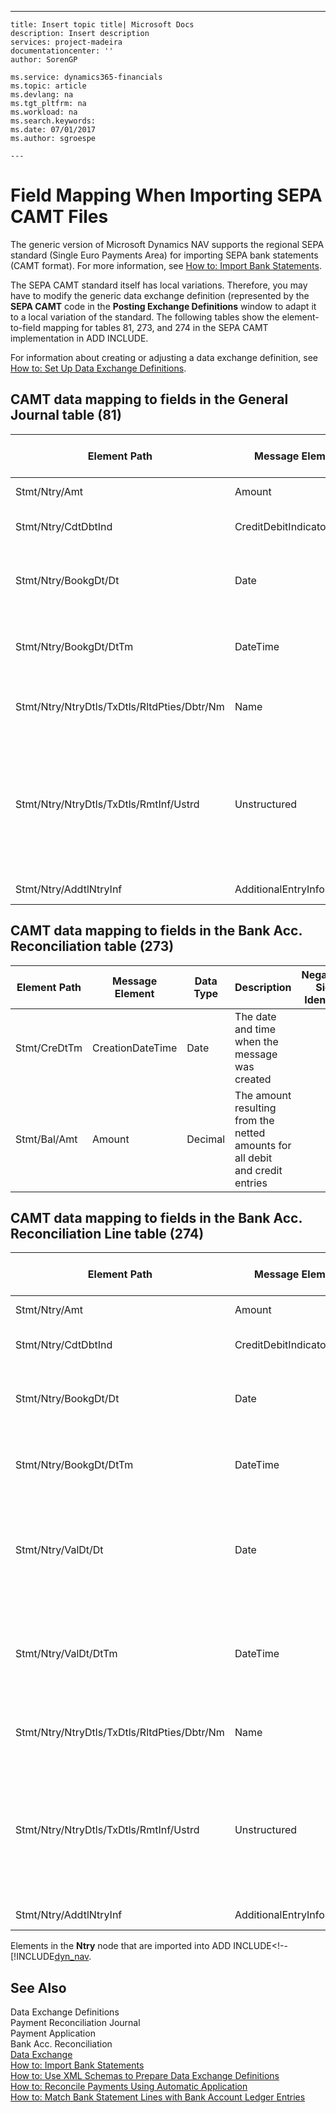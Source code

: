 ---
    title: Insert topic title| Microsoft Docs
    description: Insert description
    services: project-madeira
    documentationcenter: ''
    author: SorenGP

    ms.service: dynamics365-financials
    ms.topic: article
    ms.devlang: na
    ms.tgt_pltfrm: na
    ms.workload: na
    ms.search.keywords:
    ms.date: 07/01/2017
    ms.author: sgroespe

    ---
# Field Mapping When Importing SEPA CAMT Files
The generic version of Microsoft Dynamics NAV supports the regional SEPA standard \(Single Euro Payments Area\) for importing SEPA bank statements \(CAMT format\). For more information, see [How to: Import Bank Statements](../how-to-import-bank-statements.md).  
  
 The SEPA CAMT standard itself has local variations. Therefore, you may have to modify the generic data exchange definition \(represented by the **SEPA CAMT** code in the **Posting Exchange Definitions** window to adapt it to a local variation of the standard. The following tables show the element-to-field mapping for tables 81, 273, and 274 in the SEPA CAMT implementation in ADD INCLUDE<!--[!INCLUDE[dyn_nav](../../includes/dyn_nav_md.md)]-->.  
  
 For information about creating or adjusting a data exchange definition, see [How to: Set Up Data Exchange Definitions](../how-to-set-up-data-exchange-definitions.md).  
  
## CAMT data mapping to fields in the General Journal table \(81\)  
  
|Element Path|Message Element|Data Type|Description|Negative-Sign Identifier|Field No.|Field Name|  
|------------------|---------------------|---------------|-----------------|-------------------------------|---------------|----------------|  
|Stmt\/Ntry\/Amt|Amount|Decimal|The amount of money in the cash entry||13|Amount|  
|Stmt\/Ntry\/CdtDbtInd|CreditDebitIndicator|Text|Indicates whether the entry is a credit or a debit entry|DBIT|13|Amount|  
|Stmt\/Ntry\/BookgDt\/Dt|Date|Date|The date when an entry is posted to an account on the account servicer's books||5|Posting Date|  
|Stmt\/Ntry\/BookgDt\/DtTm|DateTime|DateTime|The date and time when an entry is posted to an account on the account servicer's books||5|Posting Date|  
|Stmt\/Ntry\/NtryDtls\/TxDtls\/RltdPties\/Dbtr\/Nm|Name|Text|The name of the party that owes an amount of money to the \(ultimate\) creditor||1221|Payer Information|  
|Stmt\/Ntry\/NtryDtls\/TxDtls\/RmtInf\/Ustrd|Unstructured|Text|Information supplied to enable the matching\/reconciliation of an entry with the items that the payment is intended to settle, such as commercial invoices in an accounts-receivable system, in an unstructured form||8|Description|  
|Stmt\/Ntry\/AddtlNtryInf|AdditionalEntryInformation|Text|Additional information about the entry||1222|Transaction Information|  
  
## CAMT data mapping to fields in the Bank Acc. Reconciliation table \(273\)  
  
|Element Path|Message Element|Data Type|Description|Negative-Sign Identifier|Field No.|Field Name|  
|------------------|---------------------|---------------|-----------------|-------------------------------|---------------|----------------|  
|Stmt\/CreDtTm|CreationDateTime|Date|The date and time when the message was created||3|Statement Date|  
|Stmt\/Bal\/Amt|Amount|Decimal|The amount resulting from the netted amounts for all debit and credit entries||4|Statement Ending Balance|  
  
## CAMT data mapping to fields in the Bank Acc. Reconciliation Line table \(274\)  
  
|Element Path|Message Element|Data Type|Description|Negative-Sign Identifier|Field No.|Field Name|  
|------------------|---------------------|---------------|-----------------|-------------------------------|---------------|----------------|  
|Stmt\/Ntry\/Amt|Amount|Decimal|The amount of money in the cash entry||7|Statement Amount|  
|Stmt\/Ntry\/CdtDbtInd|CreditDebitIndicator|Text|Indicates whether the entry is a credit or a debit entry|DBIT|7|Statement Amount|  
|Stmt\/Ntry\/BookgDt\/Dt|Date|Date|The date when an entry is posted to an account on the account servicer's books||5|Transaction Date|  
|Stmt\/Ntry\/BookgDt\/DtTm|DateTime|DateTime|The date and time when an entry is posted to an account on the account servicer's books||5|Transaction Date|  
|Stmt\/Ntry\/ValDt\/Dt|Date|Date|The date when assets become available to the account owner in case of a credit entry, or cease to be available to the account owner in case of a debit entry||12|Value Date|  
|Stmt\/Ntry\/ValDt\/DtTm|DateTime|DateTime|The date and time when assets become available to the account owner in case of a credit entry, or cease to be available to the account owner in case of a debit entry||12|Value Date|  
|Stmt\/Ntry\/NtryDtls\/TxDtls\/RltdPties\/Dbtr\/Nm|Name|Text|The name of the party that owes an amount of money to the \(ultimate\) creditor||15|Payer Information|  
|Stmt\/Ntry\/NtryDtls\/TxDtls\/RmtInf\/Ustrd|Unstructured|Text|Information supplied to enable the matching\/reconciliation of an entry with the items that the payment is intended to settle, such as commercial invoices in an accounts-receivable system, in an unstructured form||6|Description|  
|Stmt\/Ntry\/AddtlNtryInf|AdditionalEntryInformation|Text|Additional information about the entry||16|Transaction Information|  
  
 Elements in the **Ntry** node that are imported into ADD INCLUDE<!--[!INCLUDE[dyn_nav](../../includes/reconcile-payments-automatically.md).  
  
## See Also  
 Data Exchange Definitions   
 Payment Reconciliation Journal   
 Payment Application   
 Bank Acc. Reconciliation   
 [Data Exchange](../data-exchange.md)   
 [How to: Import Bank Statements](../how-to-import-bank-statements.md)   
 [How to: Use XML Schemas to Prepare Data Exchange Definitions](../how-to-use-xml-schemas-to-prepare-data-exchange-definitions.md)   
 [How to: Reconcile Payments Using Automatic Application](../how-to-reconcile-payments-using-automatic-application.md)   
 [How to: Match Bank Statement Lines with Bank Account Ledger Entries](../how-to-match-bank-statement-lines-with-bank-account-ledger-entries.md)